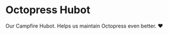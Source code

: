 Octopress Hubot
===============

Our Campfire Hubot. Helps us maintain Octopress even better. :heart:

